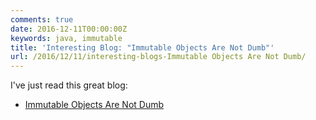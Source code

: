 ```yaml
---
comments: true
date: 2016-12-11T00:00:00Z
keywords: java, immutable
title: 'Interesting Blog: "Immutable Objects Are Not Dumb"'
url: /2016/12/11/interesting-blogs-Immutable Objects Are Not Dumb/
---
```


I've just read this great blog:

- [Immutable Objects Are Not Dumb](http://www.yegor256.com/2014/12/22/immutable-objects-not-dumb.html)


